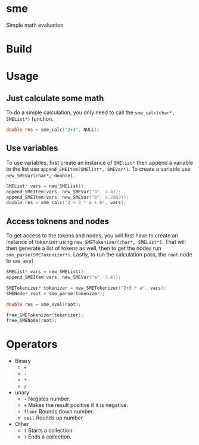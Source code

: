 # sme
Simple math evaluation

# Build



# Usage

## Just calculate some math
To do a simple calculation, you only need to call the `sme_calc(char*, SMEList*)` function.
```c
double res = sme_calc("2+3", NULL);
```

## Use variables
To use variables, first create an instance of `SMElist*` then append a variable to the list use `append_SMEItem(SMElist*, SMEVar*)`. To create a variable use `new_SMEVar(char*, double)`.
```c
SMEList* vars = new_SMEList();
append_SMEItem(vars, new_SMEVar("a", 3.4));
append_SMEItem(vars, new_SMEVar("b", 4.2069));
double res = sme_calc("2 + 3 * a + b", vars);
```

## Access toknens and nodes
To get access to the tokens and nodes, you will first have to create an instance of tokenizer using `new_SMETokenizer(char*, SMEList*)`. That will then generate a list of tokens as well, then to get the nodes run `sme_parse(SMETokenizer*)`. Lastly, to run the calculation pass, the `root` node to `sme_eval`
```c
SMEList* vars = new_SMEList();
append_SMEItem(vars, new_SMEVar("a", 3.4));

SMETokenizer* tokenizer = new_SMETokenizer("2+3 * a", vars);
SMENode* root = sme_parse(tokenizer);

double res = sme_eval(root);

free_SMETokenizer(tokenizer);
free_SMENode(root);
```

# Operators

* Binary
  * `+`
  * `-`
  * `*`
  * `/`
* unary
  * `-` Negates number.
  * `+` Makes the result positive if it is negative.
  * `floor` Rounds down number.
  * `ceil` Rounds up number.
* Other
  * `(` Starts a collection.
  * `)` Ends a collection.